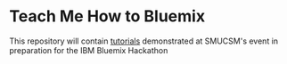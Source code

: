 # Teach Me How to Bluemix

This repository will contain [tutorials](tutorials/) demonstrated at SMUCSM's event in preparation for the IBM Bluemix Hackathon
